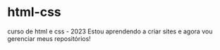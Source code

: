 # html-css
 curso de html e css - 2023
Estou aprendendo a criar sites e agora vou gerenciar meus repositórios!